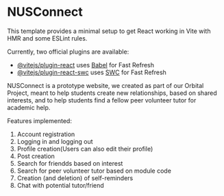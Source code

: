 # NUSConnect

This template provides a minimal setup to get React working in Vite with HMR and some ESLint rules.

Currently, two official plugins are available:

- [@vitejs/plugin-react](https://github.com/vitejs/vite-plugin-react/blob/main/packages/plugin-react/README.md) uses [Babel](https://babeljs.io/) for Fast Refresh
- [@vitejs/plugin-react-swc](https://github.com/vitejs/vite-plugin-react-swc) uses [SWC](https://swc.rs/) for Fast Refresh

NUSConnect is a prototype website, we created as part of our Orbital Project, meant to help students create new relationships, based on shared interests, and to help students find a fellow peer volunteer tutor for academic help.

Features implemented:
1. Account registration
2. Logging in and logging out
3. Profile creation(Users can also edit their profile)
4. Post creation
5. Search for friendds based on interest
6. Search for peer volunteer tutor based on module code
7. Creation (and deletion) of self-reminders
8. Chat with potential tutor/friend
